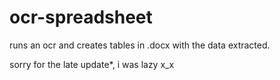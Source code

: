 # ocr-spreadsheet
runs an ocr and creates tables in .docx with the data extracted.


sorry for the late update*, i was lazy x_x
